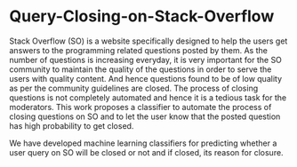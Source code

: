 # Query-Closing-on-Stack-Overflow

Stack Overflow (SO) is a website specifically designed to help the users get answers to the programming
related questions posted by them. As the number of questions is increasing everyday, it is very important for the SO community to
maintain the quality of the questions in order to serve the users with quality content. And hence questions found to be of low
quality as per the community guidelines are closed. The process of closing questions is not completely automated and hence it is a
tedious task for the moderators. This work proposes a classifier to automate the process of closing questions on SO and to let
the user know that the posted question has high probability to get closed. 

We have developed machine learning classifiers for predicting whether a user query on SO will be closed or not and if closed, its reason for closure.
